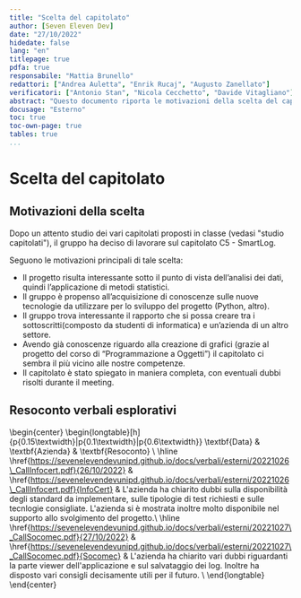 ```yaml
---
title: "Scelta del capitolato"
author: [Seven Eleven Dev]
date: "27/10/2022"
hidedate: false
lang: "en"
titlepage: true
pdfa: true
responsabile: "Mattia Brunello"
redattori: ["Andrea Auletta", "Enrik Rucaj", "Augusto Zanellato"]
verificatori: ["Antonio Stan", "Nicola Cecchetto", "Davide Vitagliano"]
abstract: "Questo documento riporta le motivazioni della scelta del capitolato."
docusage: "Esterno"
toc: true
toc-own-page: true
tables: true
...
```


# Scelta del capitolato

## Motivazioni della scelta

Dopo un attento studio dei vari capitolati proposti in classe (vedasi "studio capitolati"), il gruppo ha deciso di lavorare sul capitolato C5 - SmartLog.

Seguono le motivazioni principali di tale scelta:

* Il progetto risulta interessante sotto il punto di vista dell’analisi dei dati, quindi l’applicazione di metodi statistici.
* Il gruppo è propenso all’acquisizione di conoscenze sulle nuove tecnologie da utilizzare per lo sviluppo del progetto (Python, altro).
* Il gruppo trova interessante il rapporto che si possa creare tra i sottoscritti(composto da studenti di informatica) e un’azienda di un altro settore.
* Avendo già conoscenze riguardo alla creazione di grafici (grazie al progetto del corso di “Programmazione a Oggetti”) il capitolato ci sembra il più vicino alle nostre competenze.
* Il capitolato è stato spiegato in maniera completa, con eventuali dubbi risolti durante il meeting.

## Resoconto verbali esplorativi
<!-- markdownlint-capture -->
<!-- markdownlint-disable -->
\begin{center}
    \begin{longtable}[h]{p{0.15\textwidth}|p{0.1\textwidth}|p{0.6\textwidth}}
        \textbf{Data} & \textbf{Azienda} & \textbf{Resoconto} \\
        \hline
        \href{https://sevenelevendevunipd.github.io/docs/verbali/esterni/20221026\_CallInfocert.pdf}{26/10/2022} & \href{https://sevenelevendevunipd.github.io/docs/verbali/esterni/20221026\_CallInfocert.pdf}{InfoCert} & L'azienda ha chiarito dubbi sulla disponibilità degli standard da implementare, sulle tipologie di test richiesti e sulle tecnlogie consigliate. L'azienda si è mostrata inoltre molto disponibile nel supporto allo svolgimento del progetto.\\
        \hline
        \href{https://sevenelevendevunipd.github.io/docs/verbali/esterni/20221027\_CallSocomec.pdf}{27/10/2022} & \href{https://sevenelevendevunipd.github.io/docs/verbali/esterni/20221027\_CallSocomec.pdf}{Socomec} & L'azienda ha chiarito vari dubbi riguardanti la parte viewer dell'applicazione e sul salvataggio dei log. Inoltre ha disposto vari consigli decisamente utili per il futuro. \\
    \end{longtable}
\end{center}
<!-- markdownlint-restore -->
